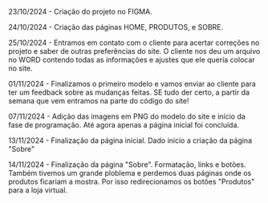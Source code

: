 23/10/2024 - Criação do projeto no FIGMA. 

24/10/2024 - Criação das páginas HOME, PRODUTOS, e SOBRE.

25/10/2024 - Entramos em contato com o cliente para acertar correções no projeto e saber de outras preferências do site. O cliente nos deu um arquivo no WORD contendo todas as informações e ajustes que ele queria colocar no site. 

01/11/2024 - Finalizamos o primeiro modelo e vamos enviar ao cliente para ter um feedback sobre as mudanças feitas. SE tudo der certo, a partir da semana que vem entramos na parte do código do site!

07/11/2024 - Adição das imagens em PNG do modelo do site e início da fase de programação. Até agora apenas a página inicial foi concluída.

13/11/2024 - Finalização da página inicial. Dado início a criação da página "Sobre"

14/11/2024 - Finalização da página "Sobre". Formatação, links e botões. Também tivemos um grande ploblema e perdemos duas páginas onde os produtos ficariam a mostra. Por isso redirecionamos os botões "Produtos" para a loja virtual.
